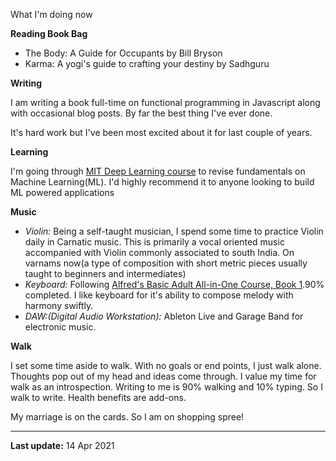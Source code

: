What I'm doing now

**Reading Book Bag**

- The Body: A Guide for Occupants by Bill Bryson
- Karma: A yogi's guide to crafting your destiny by Sadhguru

**Writing**

I am writing a book full-time on functional programming in Javascript along with occasional blog posts. By far the best thing I've ever done.

It's hard work but I've been most excited about it for last couple of years.

**Learning**

I'm going through [MIT Deep Learning course](http://introtodeeplearning.com/) to revise fundamentals on Machine Learning(ML). I'd highly recommend it to anyone looking to build ML powered applications

**Music**

- _Violin:_ Being a self-taught musician, I spend some time to practice Violin daily in Carnatic music. This is primarily a vocal oriented music accompanied with Violin commonly associated to south India. On varnams now(a type of composition with short metric pieces usually taught to beginners and intermediates)
- _Keyboard:_ Following [Alfred's Basic Adult All-in-One Course, Book 1](https://www.amazon.com/Alfreds-Basic-Adult-All-Course-ebook/dp/B017OBN7CK/ref=sr_1_1?dchild=1&qid=1619288728&refinements=p_lbr_books_series_browse-bin%3AAlfred%27s+Basic+Adult+Piano+Course&s=books&sr=1-1).90% completed. I like keyboard for it's ability to compose melody with harmony swiftly.
- _DAW:(Digital Audio Workstation):_ Ableton Live and Garage Band for electronic music.

**Walk**

I set some time aside to walk. With no goals or end points, I just walk alone. Thoughts pop out of my head and ideas come through. I value my time for walk as an introspection. Writing to me is 90% walking and 10% typing. So I walk to write. Health benefits are add-ons.

My marriage is on the cards. So I am on shopping spree!

---

**Last update:** 14 Apr 2021
